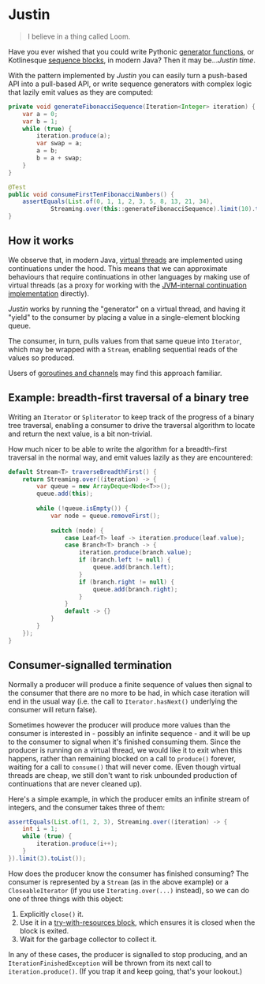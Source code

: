 # Justin

> I believe in a thing called Loom.
 
Have you ever wished that you could write Pythonic [generator functions](https://wiki.python.org/moin/Generators), or Kotlinesque [sequence blocks](https://kotlinlang.org/api/core/kotlin-stdlib/kotlin.sequences/sequence.html), in modern Java? Then it may be..._Justin time_.

With the pattern implemented by _Justin_ you can easily turn a push-based API into a pull-based API, or write sequence generators with complex logic that lazily emit values as they are computed:

```java
private void generateFibonacciSequence(Iteration<Integer> iteration) {
    var a = 0;
    var b = 1;
    while (true) {
        iteration.produce(a);
        var swap = a;
        a = b;
        b = a + swap;
    }
}

@Test
public void consumeFirstTenFibonacciNumbers() {
    assertEquals(List.of(0, 1, 1, 2, 3, 5, 8, 13, 21, 34),
            Streaming.over(this::generateFibonacciSequence).limit(10).toList());
}
```

## How it works

We observe that, in modern Java, [virtual threads](https://docs.oracle.com/en/java/javase/21/core/virtual-threads.html) are implemented using continuations under the hood. This means that we can approximate behaviours that require continuations in other languages by making use of virtual threads (as a proxy for working with the [JVM-internal continuation implementation](https://github.com/openjdk/loom/blob/fibers/src/java.base/share/classes/jdk/internal/vm/Continuation.java) directly).

_Justin_ works by running the "generator" on a virtual thread, and having it "yield" to the consumer by placing a value in a single-element blocking queue.

The consumer, in turn, pulls values from that same queue into `Iterator`, which may be wrapped with a `Stream`, enabling sequential reads of the values so produced.

Users of [goroutines and channels](https://go.dev/tour/concurrency/4) may find this approach familiar.

## Example: breadth-first traversal of a binary tree

Writing an `Iterator` or `Spliterator` to keep track of the progress of a binary tree traversal, enabling a consumer to drive the traversal algorithm to locate and return the next value, is a bit non-trivial.

How much nicer to be able to write the algorithm for a breadth-first traversal in the normal way, and emit values lazily as they are encountered:

```java
default Stream<T> traverseBreadthFirst() {
    return Streaming.over((iteration) -> {
        var queue = new ArrayDeque<Node<T>>();
        queue.add(this);
    
        while (!queue.isEmpty()) {
            var node = queue.removeFirst();
    
            switch (node) {
                case Leaf<T> leaf -> iteration.produce(leaf.value);
                case Branch<T> branch -> {
                    iteration.produce(branch.value);
                    if (branch.left != null) {
                        queue.add(branch.left);
                    }
                    if (branch.right != null) {
                        queue.add(branch.right);
                    }
                }
                default -> {}
            }
        }
    });
}
```

## Consumer-signalled termination

Normally a producer will produce a finite sequence of values then signal to the consumer that there are no more to be had, in which case iteration will end in the usual way (i.e. the call to `Iterator.hasNext()` underlying the consumer will return false).

Sometimes however the producer will produce more values than the consumer is interested in - possibly an infinite sequence - and it will be up to the consumer to signal when it's finished consuming them. Since the producer is running on a virtual thread, we would like it to exit when this happens, rather than remaining blocked on a call to `produce()` forever, waiting for a call to `consume()` that will never come. (Even though virtual threads are cheap, we still don't want to risk unbounded production of continuations that are never cleaned up). 

Here's a simple example, in which the producer emits an infinite stream of integers, and the consumer takes three of them:

```java
assertEquals(List.of(1, 2, 3), Streaming.over((iteration) -> {
    int i = 1;
    while (true) {
        iteration.produce(i++);
    }
}).limit(3).toList());
```

How does the producer know the consumer has finished consuming? The consumer is represented by a `Stream` (as in the above example) or a `CloseableIterator` (if you use `Iterating.over(...)` instead), so we can do one of three things with this object:

1. Explicitly `close()` it.
2. Use it in a [try-with-resources block](https://docs.oracle.com/javase/tutorial/essential/exceptions/tryResourceClose.html), which ensures it is closed when the block is exited.
3. Wait for the garbage collector to collect it.

In any of these cases, the producer is signalled to stop producing, and an `IterationFinishedException` will be thrown from its next call to `iteration.produce()`. (If you trap it and keep going, that's your lookout.)

